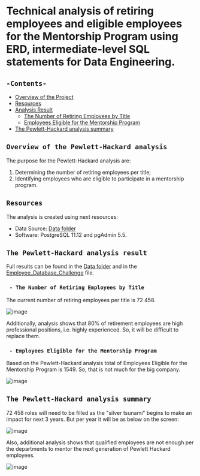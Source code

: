 # Technical analysis of retiring employees and eligible employees for the Mentorship Program using ERD, intermediate-level SQL statements for Data Engineering.

## `-Contents-`	
	
- [Overview of the Project](#overview-of-the-Pewlett-Hackard-analysis)	
- [Resources](#resources)	
- [Analysis Result](#the-Pewlett-Hackard-analysis-result)	
  - [The Number of Retiring Employees by Title](#the-number-of-retiring-employees-by-title)	
  - [Employees Eligible for the Mentorship Program](#employees-eligible-for-the-Mentorship-Program)
- [The Pewlett-Hackard analysis summary](#the-Pewlett-Hackard-analysis-summary)	
	
## `Overview of the Pewlett-Hackard analysis`	
	
The purpose for the Pewlett-Hackard analysis are: 	
1. Determining the number of retiring employees per title; 
2. Identifying employees who are eligible to participate in a mentorship program.
	
## `Resources`	
The analysis is created using next resources:	
  - Data Source: [Data folder](./Data/)	
  - Software: PostgreSQL 11.12 and pgAdmin 5.5.	

## `The Pewlett-Hackard analysis result`	
	
Full results can be found in the [Data folder](./Data) and in the [Employee_Database_Challenge](./Employee_Database_challenge.sql) file.	
  ### ` - The Number of Retiring Employees by Title`	

The current number of retiring employees per title is 72 458.
  
![image](https://user-images.githubusercontent.com/68247343/129509447-be1ff19b-737b-4bfa-84d7-3efde9886c3b.png)

Additionally, analysis shows that 80% of retirement employees are high professional positions, i.e. highly experienced. So, it will be difficult to replace them.

  ### ` - Employees Eligible for the Mentorship Program`	

Based on the Pewlett-Hackard analysis total of Employees Eligible for the Mentorship Program is 1549. So, that is not much for the big company.

![image](https://user-images.githubusercontent.com/68247343/129509398-cbb9efb5-0d05-4bff-b52a-d3e61e1cdd1b.png)

## `The Pewlett-Hackard analysis summary`	

72 458 roles will need to be filled as the "silver tsunami" begins to make an impact for next 3 years. 
But per year it will be as below on the screen:

![image](https://user-images.githubusercontent.com/68247343/129509377-89a11bc3-fb30-496e-aaab-2fe542067cbf.png)


Also, additional analysis shows that qualified employees are not enough per the departments to mentor the next generation of Pewlett Hackard employees.

![image](https://user-images.githubusercontent.com/68247343/129509350-a26e156a-9dee-4706-97fd-44db4511d997.png)
